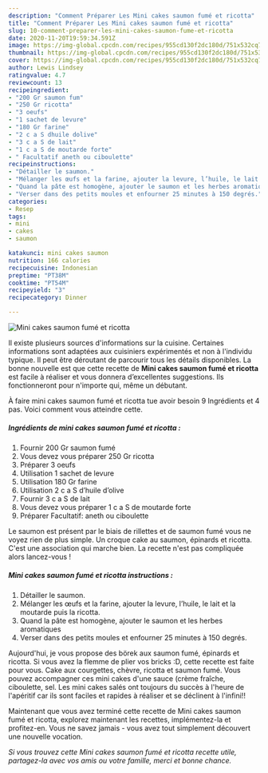 ```yaml
---
description: "Comment Préparer Les Mini cakes saumon fumé et ricotta"
title: "Comment Préparer Les Mini cakes saumon fumé et ricotta"
slug: 10-comment-preparer-les-mini-cakes-saumon-fume-et-ricotta
date: 2020-11-20T19:59:34.591Z
image: https://img-global.cpcdn.com/recipes/955cd130f2dc180d/751x532cq70/mini-cakes-saumon-fume-et-ricotta-photo-principale-de-la-recette.jpg
thumbnail: https://img-global.cpcdn.com/recipes/955cd130f2dc180d/751x532cq70/mini-cakes-saumon-fume-et-ricotta-photo-principale-de-la-recette.jpg
cover: https://img-global.cpcdn.com/recipes/955cd130f2dc180d/751x532cq70/mini-cakes-saumon-fume-et-ricotta-photo-principale-de-la-recette.jpg
author: Lewis Lindsey
ratingvalue: 4.7
reviewcount: 13
recipeingredient:
- "200 Gr saumon fum"
- "250 Gr ricotta"
- "3 oeufs"
- "1 sachet de levure"
- "180 Gr farine"
- "2 c a S dhuile dolive"
- "3 c a S de lait"
- "1 c a S de moutarde forte"
- " Facultatif aneth ou ciboulette"
recipeinstructions:
- "Détailler le saumon."
- "Mélanger les œufs et la farine, ajouter la levure, l’huile, le lait et la moutarde puis la ricotta."
- "Quand la pâte est homogène, ajouter le saumon et les herbes aromatiques"
- "Verser dans des petits moules et enfourner 25 minutes à 150 degrés."
categories:
- Resep
tags:
- mini
- cakes
- saumon

katakunci: mini cakes saumon 
nutrition: 166 calories
recipecuisine: Indonesian
preptime: "PT38M"
cooktime: "PT54M"
recipeyield: "3"
recipecategory: Dinner

---
```



![Mini cakes saumon fumé et ricotta](https://img-global.cpcdn.com/recipes/955cd130f2dc180d/751x532cq70/mini-cakes-saumon-fume-et-ricotta-photo-principale-de-la-recette.jpg)

Il existe plusieurs sources d'informations sur la cuisine. Certaines informations sont adaptées aux cuisiniers expérimentés et non à l'individu typique. Il peut être déroutant de parcourir tous les détails disponibles. La bonne nouvelle est que cette recette de <strong> Mini cakes saumon fumé et ricotta </strong> est facile à réaliser et vous donnera d’excellentes suggestions. Ils fonctionneront pour n'importe qui, même un débutant.

<!--inarticleads1-->

À faire mini cakes saumon fumé et ricotta tue avoir besoin 9 Ingrédients et 4 pas. Voici comment vous atteindre cette.

##### Ingrédients de mini cakes saumon fumé et ricotta :

1. Fournir 200 Gr saumon fumé
1. Vous devez vous préparer 250 Gr ricotta
1. Préparer 3 oeufs
1. Utilisation 1 sachet de levure
1. Utilisation 180 Gr farine
1. Utilisation 2 c a S d’huile d’olive
1. Fournir 3 c a S de lait
1. Vous devez vous préparer 1 c a S de moutarde forte
1. Préparer  Facultatif: aneth ou ciboulette


Le saumon est présent par le biais de rillettes et de saumon fumé vous ne voyez rien de plus simple. Un croque cake au saumon, épinards et ricotta. C&#39;est une association qui marche bien. La recette n&#39;est pas compliquée alors lancez-vous ! 

<!--inarticleads2-->

##### Mini cakes saumon fumé et ricotta instructions :

1. Détailler le saumon.
1. Mélanger les œufs et la farine, ajouter la levure, l’huile, le lait et la moutarde puis la ricotta.
1. Quand la pâte est homogène, ajouter le saumon et les herbes aromatiques
1. Verser dans des petits moules et enfourner 25 minutes à 150 degrés.


Aujourd&#39;hui, je vous propose des börek aux saumon fumé, épinards et ricotta. Si vous avez la flemme de plier vos bricks :D, cette recette est faite pour vous. Cake aux courgettes, chèvre, ricotta et saumon fumé. Vous pouvez accompagner ces mini cakes d&#39;une sauce (crème fraîche, ciboulette, sel. Les mini cakes salés ont toujours du succès à l&#39;heure de l&#39;apéritif car ils sont faciles et rapides à réaliser et se déclinent à l&#39;infini!! 

<!--inarticleads1-->

<p>
Maintenant que vous avez terminé cette recette de Mini cakes saumon fumé et ricotta, explorez maintenant les recettes, implémentez-la et profitez-en. Vous ne savez jamais - vous avez tout simplement découvert une nouvelle vocation.
</p>

<p>
<i>Si vous trouvez cette Mini cakes saumon fumé et ricotta recette utile, partagez-la avec vos amis ou votre famille, merci et bonne chance.</i>
</p>
